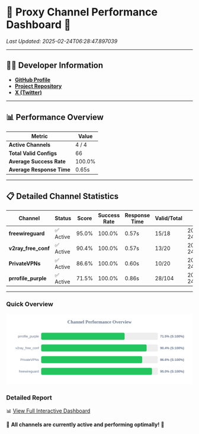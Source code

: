 # 🌟 Proxy Channel Performance Dashboard 🌟

_Last Updated: 2025-02-24T06:28:47.897039_

---

## 👩‍💻 Developer Information

- **[GitHub Profile](https://github.com/4n0nymou3)**  
- **[Project Repository](https://github.com/4n0nymou3/multi-proxy-config-fetcher)**  
- **[X (Twitter)](https://x.com/4n0nymou3)**  

---

## 📊 Performance Overview

| Metric                | Value       |
|-----------------------|-------------|
| **Active Channels**   | 4 / 4       |
| **Total Valid Configs** | 66          |
| **Average Success Rate** | 100.0%      |
| **Average Response Time** | 0.65s       |

---

## 📋 Detailed Channel Statistics

| Channel          | Status     | Score  | Success Rate | Response Time | Valid/Total | Last Success               |
|------------------|------------|--------|--------------|---------------|-------------|----------------------------|
| **freewireguard**  | ✅ Active  | 95.0%  | 100.0% | 0.57s         | 15/18       | 2025-02-24T06:28:47.895216 |
| **v2ray_free_conf**  | ✅ Active  | 90.4%  | 100.0% | 0.57s         | 13/20       | 2025-02-24T06:28:46.664476 |
| **PrivateVPNs**  | ✅ Active  | 86.6%  | 100.0% | 0.60s         | 10/20       | 2025-02-24T06:28:47.299485 |
| **prrofile_purple**  | ✅ Active  | 71.5%  | 100.0% | 0.86s         | 28/104       | 2025-02-24T06:28:46.009576 |

---

### Quick Overview
<div align="center">
  <a href="https://raw.githubusercontent.com/nullluser/NullRepo/refs/heads/main/assets/channel_stats_chart.svg">
    <img src="https://raw.githubusercontent.com/nullluser/NullRepo/refs/heads/main/assets/channel_stats_chart.svg" alt="Source Performance Statistics" width="800">
  </a>
</div>

### Detailed Report
📊 [View Full Interactive Dashboard](https://htmlpreview.github.io/?https://github.com/nullluser/NullRepo/blob/main/assets/performance_report.html)

🎉 **All channels are currently active and performing optimally!** 🎉
